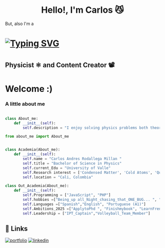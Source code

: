 <h1 align="center"><b> Hello!, I'm Carlos   😼</b></h1>
<!--  --> But, also I'm a

<h1>
<a href="https://git.io/typing-svg"><img src="https://readme-typing-svg.demolab.com?font=Times+New+Roman&pause=1000&color=F3F7EA&center=true&vCenter=true&width=435&lines=Physics+Student;Self-taught;Active+Learner%2FResearcher;Love+to+solve+problems" alt="Typing SVG" /></a>
<br>

<h1> 
<h2>Physicist ⚛️ and Content Creator 📽</h2>

# Welcome :)


### A little about me
```python

class About_me:
    def __init__(self):
        self.description = "I enjoy solving physics problems both theoretically and computationally. My interests lie in the applications of quantum field theory to condensed matter systems. However, I believe that true mastery of physics is achieved when the theory accurately predicts experimental results and explains physical phenomen."

from about_me import About_me


class Academia(About_me):
    def __init__(self):
        self.name = "Carlos Andres Rodallega Millan "
        self.title = "Bachelor of Science in Physics"
        self.current_Edu = "University of Valle"
        self.Research interest = ['Condensed Matter', 'Cold Atoms', 'Quantum Magnetism', 'Phase', 'etc']
        self.location = "Cali, Colombia"

class Out_Academia(About_me):
    def __init__(self):
        self.Programming = ["JavaScript", "PHP"]
        self.hobbies =["Being_up all_Night_chasing_that_ONE_BUG... ", "Replicate_results_of_numerical_papers","Watching_Anime ","Reading_Sci-Fi_Novels"]
        self.Languages =["Spanish","English", "Portuguese (A1)"]
        self.Ambitions_2025 =["ApplytoPhd ", "Finishmybook", "LearnFrench", "AnAnother100awesomeAmbitionsHere"]
        self.Leadership = ["IPT_Captain","Volleyball_Team_Member"]

```





## 🔗 Links
[![portfolio](https://img.shields.io/badge/email-me)](rodallega.carlos@correounivalle.edu.co)
[![linkedin](https://img.shields.io/badge/linkedin-0A66C2?style=for-the-badge&logo=linkedin&logoColor=white)](https://www.linkedin.com/in/carlosrodallega/)
